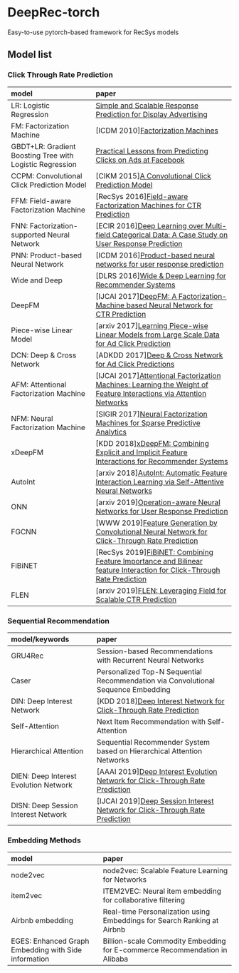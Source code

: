 # DeepRec-torch
Easy-to-use pytorch-based framework for RecSys models

## Model list
### Click Through Rate Prediction
| model | paper |
|:-----|:------|
|LR: Logistic Regression| [Simple and Scalable Response Prediction for Display Advertising][LR]|
|FM: Factorization Machine|\[ICDM 2010\][Factorization Machines][FM]|
|GBDT+LR: Gradient Boosting Tree with Logistic Regression|[Practical Lessons from Predicting Clicks on Ads at Facebook][GBDTLR]|
|CCPM: Convolutional Click Prediction Model|\[CIKM 2015\][A Convolutional Click Prediction Model][CCPM]|
|FFM: Field-aware Factorization Machine|\[RecSys 2016\][Field-aware Factorization Machines for CTR Prediction][FFM]|
|FNN: Factorization-supported Neural Network|\[ECIR 2016\][Deep Learning over Multi-field Categorical Data: A Case Study on User Response Prediction][FNN]|
|PNN: Product-based Neural Network|\[ICDM 2016\][Product-based neural networks for user response prediction][PNN]|
|Wide and Deep|\[DLRS 2016\][Wide & Deep Learning for Recommender Systems][WideDeep]|
|DeepFM|\[IJCAI 2017\][DeepFM: A Factorization-Machine based Neural Network for CTR Prediction][DeepFM]|
|Piece-wise Linear Model|\[arxiv 2017\][Learning Piece-wise Linear Models from Large Scale Data for Ad Click Prediction][PLM]|
|DCN: Deep & Cross Network|\[ADKDD 2017\][Deep & Cross Network for Ad Click Predictions][DCN]|
|AFM: Attentional Factorization Machine|\[IJCAI 2017\][Attentional Factorization Machines: Learning the Weight of Feature Interactions via Attention Networks][AFM]|
|NFM: Neural Factorization Machine|\[SIGIR 2017\][Neural Factorization Machines for Sparse Predictive Analytics][NFM]|
|xDeepFM|\[KDD 2018\][xDeepFM: Combining Explicit and Implicit Feature Interactions for Recommender Systems][xDeepFM]|
|AutoInt|\[arxiv 2018\][AutoInt: Automatic Feature Interaction Learning via Self-Attentive Neural Networks][AutoInt]|
|ONN|\[arxiv 2019\][Operation-aware Neural Networks for User Response Prediction][ONN]|
|FGCNN|\[WWW 2019\][Feature Generation by Convolutional Neural Network for Click-Through Rate Prediction][FGCNN]|
|FiBiNET|\[RecSys 2019\][FiBiNET: Combining Feature Importance and Bilinear feature Interaction for Click-Through Rate Prediction][FiBiNET]|
|FLEN|\[arxiv 2019\][FLEN: Leveraging Field for Scalable CTR Prediction][FLEN]|

[LR]:https://dl.acm.org/doi/pdf/10.1145/2532128?download=true
[FM]:https://dl.acm.org/doi/10.1109/ICDM.2010.127
[GBDTLR]:https://dl.acm.org/doi/pdf/10.1145/2648584.2648589
[CCPM]:http://ir.ia.ac.cn/bitstream/173211/12337/1/A%20Convolutional%20Click%20Prediction%20Model.pdf
[FFM]:https://dl.acm.org/doi/pdf/10.1145/2959100.2959134
[FNN]:https://arxiv.org/pdf/1601.02376.pdf
[PNN]:https://arxiv.org/pdf/1611.00144.pdf
[WideDeep]:https://arxiv.org/pdf/1606.07792.pdf
[DeepFM]:https://arxiv.org/pdf/1703.04247.pdf
[PLM]:https://arxiv.org/abs/1704.05194
[DCN]:https://arxiv.org/abs/1708.05123
[AFM]:http://www.ijcai.org/proceedings/2017/435
[NFM]:https://arxiv.org/pdf/1708.05027.pdf
[xDeepFM]:https://arxiv.org/pdf/1803.05170.pdf
[AutoInt]:https://arxiv.org/abs/1810.11921
[ONN]:https://arxiv.org/pdf/1904.12579.pdf
[FGCNN]:https://arxiv.org/pdf/1904.04447
[FiBiNET]:https://arxiv.org/pdf/1905.09433.pdf
[FLEN]:https://arxiv.org/pdf/1911.04690.pdf

### Sequential Recommendation
| model/keywords | paper |
|:------|:------|
|GRU4Rec|Session-based Recommendations with Recurrent Neural Networks|
|Caser|Personalized Top-N Sequential Recommendation via Convolutional Sequence Embedding|
|DIN: Deep Interest Network|\[KDD 2018\][Deep Interest Network for Click-Through Rate Prediction][DIN]|
|Self-Attention |Next Item Recommendation with Self-Attention|
|Hierarchical Attention |Sequential Recommender System based on Hierarchical Attention Networks|
|DIEN: Deep Interest Evolution Network|\[AAAI 2019\][Deep Interest Evolution Network for Click-Through Rate Prediction][DIEN]|
|DISN: Deep Session Interest Network|\[IJCAI 2019\][Deep Session Interest Network for Click-Through Rate Prediction][DISN]|

[DIN]:https://arxiv.org/pdf/1706.06978.pdf
[DIEN]:https://arxiv.org/pdf/1809.03672.pdf
[DISN]:https://arxiv.org/abs/1905.06482

### Embedding Methods
| model | paper |
|:------|:------|
|node2vec|node2vec: Scalable Feature Learning for Networks|
|item2vec|ITEM2VEC: Neural item embedding for collaborative filtering|
|Airbnb embedding|Real-time Personalization using Embeddings for Search Ranking at Airbnb|
|EGES: Enhanced Graph Embedding with Side information|Billion-scale Commodity Embedding for E-commerce Recommendation in Alibaba|
